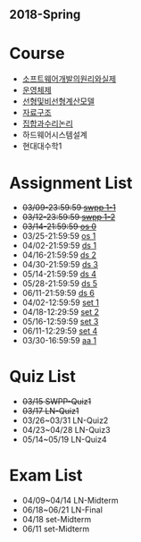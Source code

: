 ## 2018-Spring

# Course
- [소프트웨어개발의원리와실제](https://github.com/snu-sf-class/swpp201801/)
- [운영체제](https://github.com/swsnu/osspr2018/)
- [선형및비선형계산모델](http://3map.snu.ac.kr/courses/2018/appmath/main.html)
- [자료구조](https://soar.snu.ac.kr/course/ds/20181/)
- [집합과수리논리](http://www.math.snu.ac.kr/~kye/lecture/18_1_set/index.html)
- 하드웨어시스템설계
- 현대대수학1


# Assignment List

- ~~03/09-23:59:59 [swpp 1-1](https://github.com/snu-sf-class/swpp201801/blob/master/assignments/assignment_1-1.md)~~
- ~~03/12-23:59:59 [swpp 1-2](https://github.com/snu-sf-class/swpp201801/blob/master/assignments/assignment_1-2.md)~~
- ~~03/14-21:59:59 [os 0](https://github.com/swsnu/osspr2018/blob/master/doc/Project0.md)~~
- 03/25-21:59:59 [os 1](https://github.com/swsnu/osspr2018/blob/master/doc/Project1.md)
- 04/02-21:59:59 [ds 1](https://soar.snu.ac.kr/course/ds/assignment/1/)
- 04/16-21:59:59 [ds 2](https://soar.snu.ac.kr/course/ds/assignment/2/)
- 04/30-21:59:59 [ds 3](https://soar.snu.ac.kr/course/ds/assignment/3/)
- 05/14-21:59:59 [ds 4](https://soar.snu.ac.kr/course/ds/assignment/4/)
- 05/28-21:59:59 [ds 5](https://soar.snu.ac.kr/course/ds/assignment/5/)
- 06/11-21:59:59 [ds 6](https://soar.snu.ac.kr/course/ds/assignment/6/)
- 04/02-12:59:59 [set 1](http://www.math.snu.ac.kr/~kye/lecture/18_1_set/18_1_set_hw.html)
- 04/18-12:29:59 [set 2](http://www.math.snu.ac.kr/~kye/lecture/18_1_set/18_1_set_hw.html)
- 05/16-12:59:59 [set 3](http://www.math.snu.ac.kr/~kye/lecture/18_1_set/18_1_set_hw.html)
- 06/11-12:29:59 [set 4](http://www.math.snu.ac.kr/~kye/lecture/18_1_set/18_1_set_hw.html)
- 03/30-16:59:59 [aa 1](http://etl.snu.ac.kr/mod/ubboard/article.php?id=664040&bwid=1418645)


# Quiz List
- ~~03/15 SWPP-Quiz1~~
- ~~03/17 LN-Quiz1~~
- 03/26~03/31 LN-Quiz2
- 04/23~04/28 LN-Quiz3
- 05/14~05/19 LN-Quiz4

# Exam List
- 04/09~04/14 LN-Midterm
- 06/18~06/21 LN-Final
- 04/18 set-Midterm
- 06/11 set-Midterm
